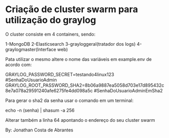 # Criação de cluster swarm para utilização do graylog
O cluster consiste em 4 containers, sendo:

1-MongoDB
2-Elasticsearch
3-grayloggeral(tratador dos logs)
4-graylogmaster(Interface web)

Pata utilizar o mesmo altere o nome das variáveis em example.env de acordo com:

GRAYLOG_PASSWORD_SECRET=testando4linux123 #SenhaDoUsuarioAdmin
GRAYLOG_ROOT_PASSWORD_SHA2=8b06a9887ea5058d703e17d895432c8e7a078a29591240afe6275fe4dd098a5c #SenhaDoUsuarioAdminEmSha2

Para gerar o sha2 da senha usar o comando em um terminal:

echo -n (senha) | shasum -a 256

Alterar também a linha 64 apontando o endereço do seu cluster swarm

By: Jonathan Costa de Abrantes
